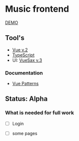 # Music frontend

[DEMO](https://open-dev-team.github.io/music_frontend/)

## Tool's

- [Vue v.2](https://vuejs.org/v2/guide/)
- [TypeScript](https://www.typescriptlang.org/)
- UI: [VueSax v.3](https://lusaxweb.github.io/vuesax/development/)

### Documentation

- [Vue Patterns](https://learn-vuejs.github.io/vue-patterns/)

## Status: Alpha

### What is needed for full work

- [ ] Login
- [ ] some pages

